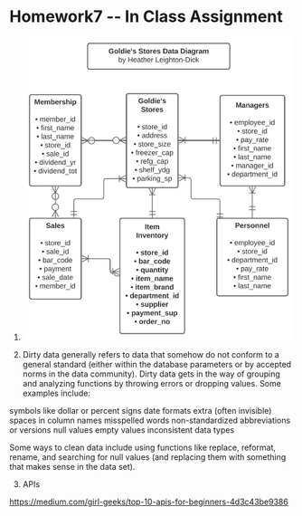 # Homework7 -- In Class Assignment

1) ![ERD diagram](https://github.com/HeatherLD/Homework7/blob/4d591190e6f0cc677087fa9e1f212d9073a91866/Goldie's%20Stores%20Corp%20Data%20Diagram.svg)
  
2)  Dirty data generally refers to data that somehow do not conform to a general standard (either within the database parameters or by accepted norms in the data community). Dirty data gets in the way of grouping and analyzing functions by throwing errors or dropping values. Some examples include:

  symbols like dollar or percent signs
  date formats
  extra (often invisible) spaces in column names
  misspelled words
  non-standardized abbreviations or versions
  null values
  empty values
  inconsistent data types
  
 Some ways to clean data include using functions like replace, reformat, rename, and searching for null values (and replacing them with something that makes sense in the data set).
  
 3)  APIs


  https://medium.com/girl-geeks/top-10-apis-for-beginners-4d3c43be9386
